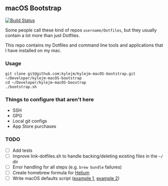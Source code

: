 ## macOS Bootstrap
[![Build Status](https://travis-ci.org/kylejm/kylejm-macOS-bootstrap.svg?branch=master)](https://travis-ci.org/kylejm/kylejm-macOS-bootstrap)

Some people call these kind of repos `username/Dotfiles`, but they usually contain a lot more than just Dotfiles.

This repo contains my Dotfiles and command line tools and applications that I have installed on my mac.

### Usage

```shell
git clone git@github.com:kylejm/kylejm-macOS-bootstrap.git ~/Developer/kylejm-macOS-bootstrap
cd ~/Developer/kylejm-macOS-boostrap
./bootstrap.sh
```

### Things to configure that aren't here

- SSH
- GPG
- Local git configs
- App Store purchases

### TODO

- [ ] Add tests
- [ ] Improve link-dotfiles.sh to handle backing/deleting existing files in the `~/` dir
- [ ] Error handling for all steps (e.g. `brew bundle` failures)
- [ ] Create homebrew formula for [Helium](https://github.com/JadenGeller/Helium)
- [ ] Write macOS defaults script ([example 1](https://gist.github.com/meleyal/5890865), [example 2](https://github.com/josh-/dotfiles/blob/master/osx))
